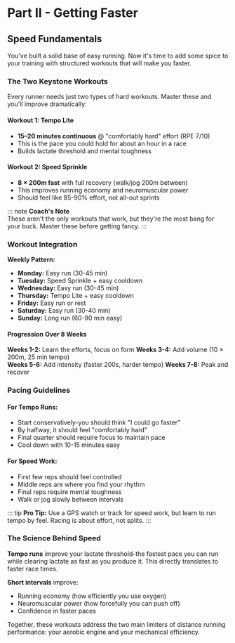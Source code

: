 # Part II - Getting Faster 

## Speed Fundamentals  

You've built a solid base of easy running. Now it's time to add some spice to your training with structured workouts that will make you faster.

### The Two Keystone Workouts

Every runner needs just two types of hard workouts. Master these and you'll improve dramatically:

#### Workout 1: Tempo Lite
- **15–20 minutes continuous** @ "comfortably hard" effort (RPE 7/10)
- This is the pace you could hold for about an hour in a race
- Builds lactate threshold and mental toughness

#### Workout 2: Speed Sprinkle  
- **8 × 200m fast** with full recovery (walk/jog 200m between)
- This improves running economy and neuromuscular power
- Should feel like 85-90% effort, not all-out sprints

::: note
**Coach's Note**  
These aren't the only workouts that work, but they're the most bang for your buck. Master these before getting fancy.
:::

### Workout Integration

**Weekly Pattern:**
- **Monday:** Easy run (30-45 min)
- **Tuesday:** Speed Sprinkle + easy cooldown  
- **Wednesday:** Easy run (30-45 min)
- **Thursday:** Tempo Lite + easy cooldown
- **Friday:** Easy run or rest
- **Saturday:** Easy run (30-40 min)  
- **Sunday:** Long run (60-90 min easy)

#### Progression Over 8 Weeks

**Weeks 1-2:** Learn the efforts, focus on form
**Weeks 3-4:** Add volume (10 × 200m, 25 min tempo)  
**Weeks 5-6:** Add intensity (faster 200s, harder tempo)
**Weeks 7-8:** Peak and recover

### Pacing Guidelines

#### For Tempo Runs:
- Start conservatively-you should think "I could go faster"
- By halfway, it should feel "comfortably hard"  
- Final quarter should require focus to maintain pace
- Cool down with 10-15 minutes easy

#### For Speed Work:
- First few reps should feel controlled
- Middle reps are where you find your rhythm
- Final reps require mental toughness
- Walk or jog slowly between intervals

::: tip
**Pro Tip:** Use a GPS watch or track for speed work, but learn to run tempo by feel. Racing is about effort, not splits.
:::

### The Science Behind Speed

**Tempo runs** improve your lactate threshold-the fastest pace you can run while clearing lactate as fast as you produce it. This directly translates to faster race times.

**Short intervals** improve:
- Running economy (how efficiently you use oxygen)
- Neuromuscular power (how forcefully you can push off)
- Confidence in faster paces

Together, these workouts address the two main limiters of distance running performance: your aerobic engine and your mechanical efficiency.
